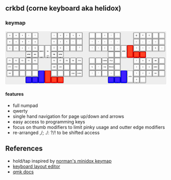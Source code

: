 ## crkbd (corne keyboard aka helidox)

### keymap
![keymap images](port-o-murph.jpg)

#### features
- full numpad
- qwerty
- single hand navigation for page up/down and arrows
- easy access to programming keys
- focus on thumb modifiers to limit pinky usage and outter edge modifiers
- re-arranged ,/; ./: ?/! to be shifted access

## References
- hold/tap inspired by [norman's minidox keymap](https://github.com/qmk/qmk_firmware/tree/master/keyboards/minidox/keymaps/norman)
- [keyboard layout editor](http://www.keyboard-layout-editor.com/#/)
- [qmk docs](https://docs.qmk.fm/)
